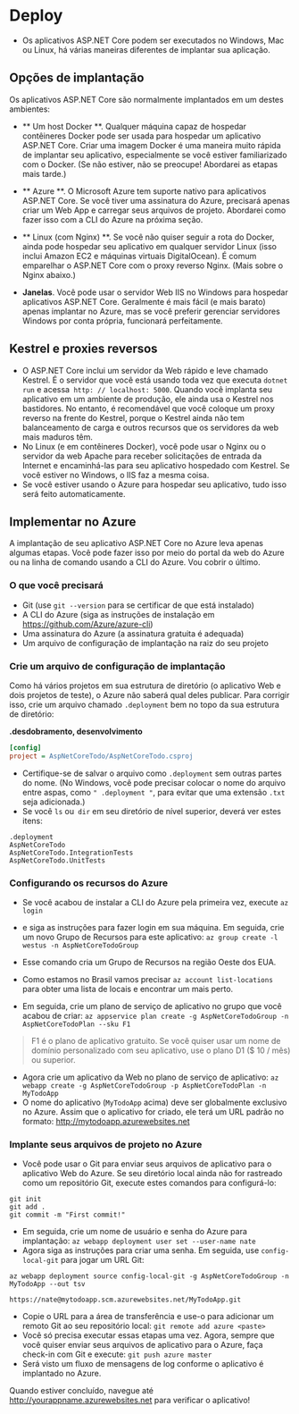 # Deploy 
- Os aplicativos ASP.NET Core podem ser executados no Windows, Mac ou Linux, há várias maneiras diferentes de implantar sua aplicação. 

## Opções de implantação

Os aplicativos ASP.NET Core são normalmente implantados em um destes ambientes:

* ** Um host Docker **. Qualquer máquina capaz de hospedar contêineres Docker pode ser usada para hospedar um aplicativo ASP.NET Core. Criar uma imagem Docker é uma maneira muito rápida de implantar seu aplicativo, especialmente se você estiver familiarizado com o Docker. (Se não estiver, não se preocupe! Abordarei as etapas mais tarde.)

* ** Azure **. O Microsoft Azure tem suporte nativo para aplicativos ASP.NET Core. Se você tiver uma assinatura do Azure, precisará apenas criar um Web App e carregar seus arquivos de projeto. Abordarei como fazer isso com a CLI do Azure na próxima seção.

* ** Linux (com Nginx) **. Se você não quiser seguir a rota do Docker, ainda pode hospedar seu aplicativo em qualquer servidor Linux (isso inclui Amazon EC2 e máquinas virtuais DigitalOcean). É comum emparelhar o ASP.NET Core com o proxy reverso Nginx. (Mais sobre o Nginx abaixo.)

* **Janelas**. Você pode usar o servidor Web IIS no Windows para hospedar aplicativos ASP.NET Core. Geralmente é mais fácil (e mais barato) apenas implantar no Azure, mas se você preferir gerenciar servidores Windows por conta própria, funcionará perfeitamente.

## Kestrel e proxies reversos

- O ASP.NET Core inclui um servidor da Web rápido e leve chamado Kestrel. É o servidor que você está usando toda vez que executa `dotnet run` e acessa` http: // localhost: 5000`. Quando você implanta seu aplicativo em um ambiente de produção, ele ainda usa o Kestrel nos bastidores. No entanto, é recomendável que você coloque um proxy reverso na frente do Kestrel, porque o Kestrel ainda não tem balanceamento de carga e outros recursos que os servidores da web mais maduros têm.
- No Linux (e em contêineres Docker), você pode usar o Nginx ou o servidor da web Apache para receber solicitações de entrada da Internet e encaminhá-las para seu aplicativo hospedado com Kestrel. Se você estiver no Windows, o IIS faz a mesma coisa.
- Se você estiver usando o Azure para hospedar seu aplicativo, tudo isso será feito automaticamente. 

## Implementar no Azure

A implantação de seu aplicativo ASP.NET Core no Azure leva apenas algumas etapas. Você pode fazer isso por meio do portal da web do Azure ou na linha de comando usando a CLI do Azure. Vou cobrir o último.

### O que você precisará

* Git (use `git --version` para se certificar de que está instalado)
* A CLI do Azure (siga as instruções de instalação em https://github.com/Azure/azure-cli)
* Uma assinatura do Azure (a assinatura gratuita é adequada)
* Um arquivo de configuração de implantação na raiz do seu projeto

### Crie um arquivo de configuração de implantação

Como há vários projetos em sua estrutura de diretório (o aplicativo Web e dois projetos de teste), o Azure não saberá qual deles publicar. Para corrigir isso, crie um arquivo chamado `.deployment` bem no topo da sua estrutura de diretório:

**.desdobramento, desenvolvimento**
```ini
[config]
project = AspNetCoreTodo/AspNetCoreTodo.csproj
```
- Certifique-se de salvar o arquivo como `.deployment` sem outras partes do nome. (No Windows, você pode precisar colocar o nome do arquivo entre aspas, como `" .deployment "`, para evitar que uma extensão `.txt` seja adicionada.)
- Se você `ls` ou` dir` em seu diretório de nível superior, deverá ver estes itens:
```
.deployment
AspNetCoreTodo
AspNetCoreTodo.IntegrationTests
AspNetCoreTodo.UnitTests
```
### Configurando os recursos do Azure

- Se você acabou de instalar a CLI do Azure pela primeira vez, execute `az login`
- e siga as instruções para fazer login em sua máquina. Em seguida, crie um novo Grupo de Recursos para este aplicativo: `az group create -l westus -n AspNetCoreTodoGroup`

- Esse comando cria um Grupo de Recursos na região Oeste dos EUA. 
- Como estamos no Brasil vamos precisar `az account list-locations` para obter uma lista de locais e encontrar um mais perto.
- Em seguida, crie um plano de serviço de aplicativo no grupo que você acabou de criar: `az appservice plan create -g AspNetCoreTodoGroup -n AspNetCoreTodoPlan --sku F1`

> F1 é o plano de aplicativo gratuito. Se você quiser usar um nome de domínio personalizado com seu aplicativo, use o plano D1 ($ 10 / mês) ou superior.

- Agora crie um aplicativo da Web no plano de serviço de aplicativo: `az webapp create -g AspNetCoreTodoGroup -p AspNetCoreTodoPlan -n MyTodoApp`
- O nome do aplicativo (`MyTodoApp` acima) deve ser globalmente exclusivo no Azure. Assim que o aplicativo for criado, ele terá um URL padrão no formato: http://mytodoapp.azurewebsites.net

### Implante seus arquivos de projeto no Azure

- Você pode usar o Git para enviar seus arquivos de aplicativo para o aplicativo Web do Azure. Se seu diretório local ainda não for rastreado como um repositório Git, execute estes comandos para configurá-lo:
```
git init
git add .
git commit -m "First commit!"
```
- Em seguida, crie um nome de usuário e senha do Azure para implantação: `az webapp deployment user set --user-name nate`
- Agora siga as instruções para criar uma senha. Em seguida, use `config-local-git` para jogar um URL Git: 
```
az webapp deployment source config-local-git -g AspNetCoreTodoGroup -n MyTodoApp --out tsv

https://nate@mytodoapp.scm.azurewebsites.net/MyTodoApp.git
```
- Copie o URL para a área de transferência e use-o para adicionar um remoto Git ao seu repositório local: `git remote add azure <paste>`
- Você só precisa executar essas etapas uma vez. Agora, sempre que você quiser enviar seus arquivos de aplicativo para o Azure, faça check-in com Git e execute: `git push azure master`
- Será visto um fluxo de mensagens de log conforme o aplicativo é implantado no Azure.

Quando estiver concluído, navegue até http://yourappname.azurewebsites.net para verificar o aplicativo!
